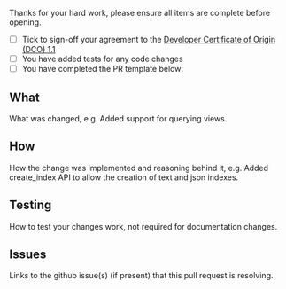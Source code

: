 Thanks for your hard work, please ensure all items are complete before opening.

- [ ] Tick to sign-off your agreement to the [Developer Certificate of Origin
  (DCO)
  1.1](https://github.com/cloudant-labs/go-cloudant/blob/master/DCO1.1.txt)
- [ ] You have added tests for any code changes
- [ ] You have completed the PR template below:

## What

What was changed, e.g. Added support for querying views.

## How

How the change was implemented and reasoning behind it, e.g. Added create_index
API to allow the creation of text and json indexes.

## Testing

How to test your changes work, not required for documentation changes.

## Issues

Links to the github issue(s) (if present) that this pull request is resolving.
